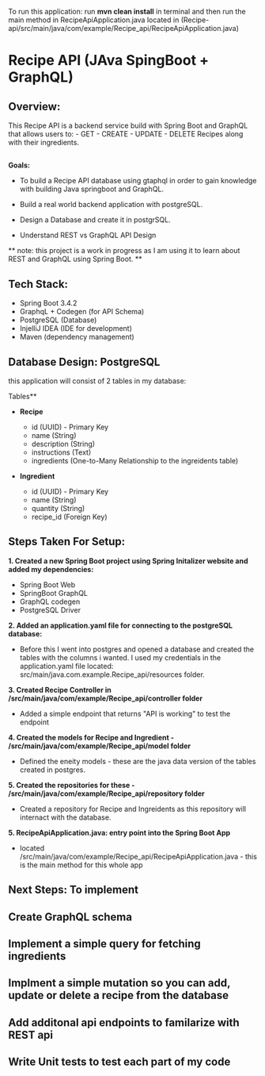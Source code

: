 To run this application: 
run **mvn clean install** in terminal and then run the main method in RecipeApiApplication.java located in (Recipe-api/src/main/java/com/example/Recipe_api/RecipeApiApplication.java)

<h1> Recipe API (JAva SpingBoot + GraphQL) </h1>

<h2> Overview:</h2>

This Recipe API is a backend service build with Spring Boot and GraphQL that allows users to:
    - GET
    - CREATE
    - UPDATE 
    - DELETE
    Recipes along with their ingredients. 

##

**Goals:** 

- To build a Recipe API database using gtaphql in order to gain knowledge with building 
Java springboot and GraphQL. 

- Build a real world backend application with postgreSQL.

- Design a Database and create it in postgrSQL.

- Understand REST vs GraphQL API Design

** note: this project is a work in progress as I am using it to learn about REST and GraphQL using Spring Boot. **


<h2> Tech Stack:</h2>

- Spring Boot 3.4.2
- GraphqL + Codegen (for API Schema)
- PostgreSQL (Database)
- InjelliJ IDEA (IDE for development)
- Maven (dependency management)


## <h2> Database Design: PostgreSQL </h2>

this application will consist of 2 tables in my database:

Tables**
- **Recipe**
    - id (UUID) - Primary Key
    - name (String)
    - description (String)
    - instructions (Text)
    - ingredients (One-to-Many Relationship to the ingreidents table)

- **Ingredient**
    - id (UUID) - Primary Key
    - name (String)
    - quantity (String)
    - recipe_id (Foreign Key)


## <h2> Steps Taken For Setup:</h2>

**1. Created a new Spring Boot project using Spring Initalizer website and added my dependencies:**
- Spring Boot Web
- SpringBoot GraphQL
- GraphQL codegen
- PostgreSQL Driver

**2. Added an application.yaml file for connecting to the postgreSQL database:**
- Before this I went into postgres and opened a database and created the tables with the columns i wanted. I used my credentials in the application.yaml file located: src/main/java.com.example.Recipe_api/resources folder. 


**3. Created Recipe Controller in /src/main/java/com/example/Recipe_api/controller folder**
- Added a simple endpoint that returns "API is working" to test the endpoint


**4. Created the models for Recipe and Ingredient - /src/main/java/com/example/Recipe_api/model folder**
- Defined the eneity models - these are  the java data version of the tables created in postgres. 

**5. Created the repositories for these - /src/main/java/com/example/Recipe_api/repository folder**
- Created a repository for Recipe and Ingreidents as this repository will internact with the database. 

**5. RecipeApiApplication.java: entry point into the Spring Boot App**
- located /src/main/java/com/example/Recipe_api/RecipeApiApplication.java - this is the main method for this whole app  

<h2> Next Steps: To implement </h2>

## Create GraphQL schema 

## Implement a simple query for fetching ingredients 

## Implment a simple mutation so you can add, update or delete a recipe from the database 

## Add additonal api endpoints to familarize with REST api 

## Write Unit tests to test each part of my code 